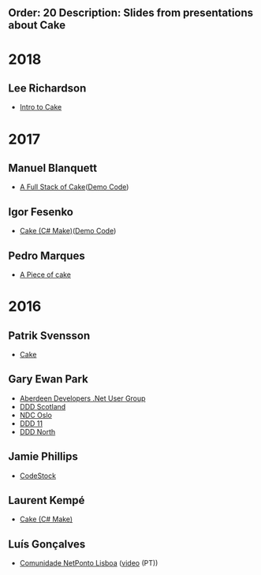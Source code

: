 ﻿Order: 20
Description: Slides from presentations about Cake
---

# 2018

## Lee Richardson

* [Intro to Cake](https://prezi.com/view/BvoTydDPGZt8JhLv397L/)

# 2017

## Manuel Blanquett

* [A Full Stack of Cake](https://slides.com/manuelblanquett/a-full-stack-of-cake)([Demo Code](https://github.com/nalla/a-full-stack-of-cake))

## Igor Fesenko

* [Cake (C# Make)](https://www.slideshare.net/ssuser8ad51a/cake-c-make-77085334)([Demo Code](https://github.com/Ky7m/DemoCode/tree/master/CakeBuild))

## Pedro Marques

* [A Piece of cake](https://slides.com/pitermarx/cake/)

# 2016

## Patrik Svensson

* [Cake](http://www.slideshare.net/PatrikSvensson14/cake-66612025)

## Gary Ewan Park

* [Aberdeen Developers .Net User Group](http://www.slideshare.net/gep13/having-your-cake-and-eating-it-too)
* [DDD Scotland](http://www.slideshare.net/gep13/having-your-cake-and-eating-it-too-dddscotland)
* [NDC Oslo](http://www.slideshare.net/gep13/having-your-cake-and-eating-it-too-ndc-oslo-2016)
* [DDD 11](http://www.slideshare.net/gep13/a-piece-of-cake-ddd11-reading)
* [DDD North](http://www.slideshare.net/gep13/a-piece-of-cake-ddd-north)

## Jamie Phillips

* [CodeStock](http://www.slideshare.net/JamiePhillips15/builds-with-a-side-of-cake-codestock-2016)

## Laurent Kempé

* [Cake (C# Make)](https://sway.com/G8xS5gVqbwOA9euI)

## Luís Gonçalves

* [Comunidade NetPonto Lisboa](https://luisfsgoncalves.files.wordpress.com/2016/11/cake.pdf) ([video](https://www.youtube.com/watch?v=NdKNmtf9nIU) (PT))
